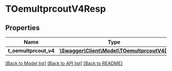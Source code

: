 # TOemultprcoutV4Resp

## Properties
Name | Type | Description | Notes
------------ | ------------- | ------------- | -------------
**t_oemultprcout_v4** | [**\Swagger\Client\Model\TOemultprcoutV4[]**](TOemultprcoutV4.md) |  | [optional] 

[[Back to Model list]](../README.md#documentation-for-models) [[Back to API list]](../README.md#documentation-for-api-endpoints) [[Back to README]](../README.md)


